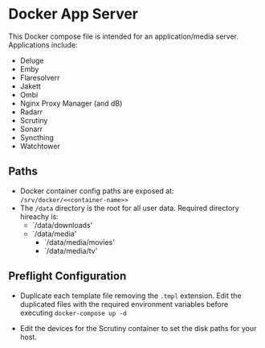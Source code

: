 # Docker App Server

This Docker compose file is intended for an application/media server. Applications include:

* Deluge
* Emby
* Flaresolverr
* Jakett
* Ombi
* Nginx Proxy Manager (and dB)
* Radarr
* Scrutiny
* Sonarr
* Syncthing
* Watchtower

## Paths

* Docker container config paths are exposed at: `/srv/docker/<<container-name>>`
* The `/data` directory is the root for all user data. Required directory hireachy is:
  * `/data/downloads'
  * `/data/media'
    * `/data/media/movies'
    * `/data/media/tv'

## Preflight Configuration

* Duplicate each template file removing the `.tmpl` extension. Edit the duplicated files with the required environment variables before executing `docker-compose up -d`

* Edit the devices for the Scrutiny container to set the disk paths for your host.
